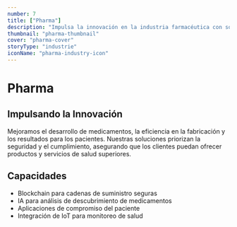 ```yaml
---
number: 7
title: ["Pharma"]
description: "Impulsa la innovación en la industria farmacéutica con soluciones que mejoran la investigación, agilizan la producción y aseguran el cumplimiento normativo."
thumbnail: "pharma-thumbnail"
cover: "pharma-cover"
storyType: "industrie"
iconName: "pharma-industry-icon"
---
```


# Pharma

## Impulsando la Innovación

Mejoramos el desarrollo de medicamentos, la eficiencia en la fabricación y los resultados para los pacientes. Nuestras soluciones priorizan la seguridad y el cumplimiento, asegurando que los clientes puedan ofrecer productos y servicios de salud superiores.

## Capacidades

* Blockchain para cadenas de suministro seguras
* IA para análisis de descubrimiento de medicamentos
* Aplicaciones de compromiso del paciente
* Integración de IoT para monitoreo de salud

